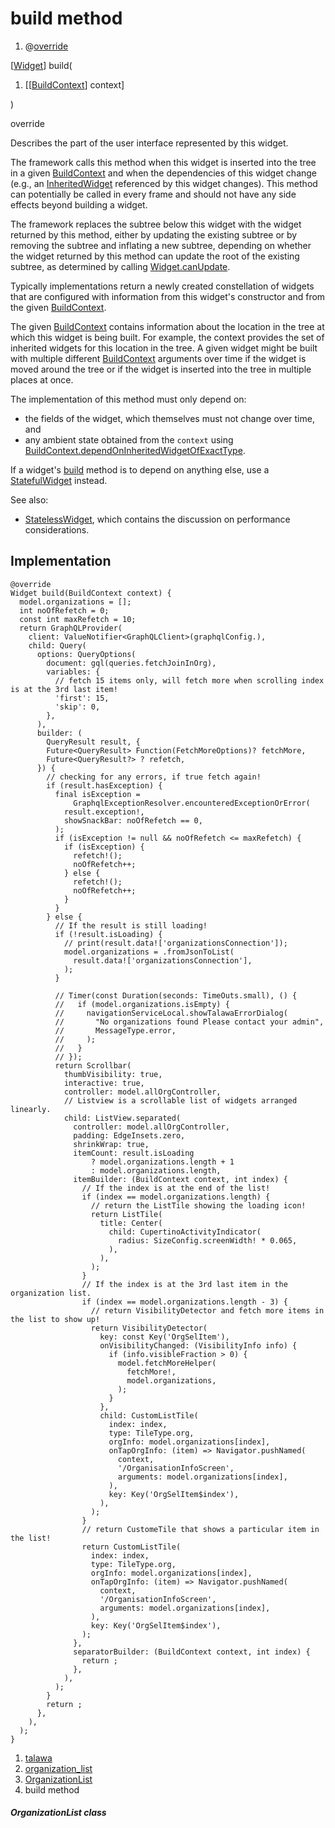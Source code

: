 
<div>

# build method

</div>


<div>

1.  @[override](https://api.flutter.dev/flutter/dart-core/override-constant.html)

</div>

[[Widget](https://api.flutter.dev/flutter/widgets/Widget-class.html)]
build(

1.  [[[BuildContext](https://api.flutter.dev/flutter/widgets/BuildContext-class.md)]
    context]

)


override




Describes the part of the user interface represented by this widget.

The framework calls this method when this widget is inserted into the
tree in a given
[BuildContext](https://api.flutter.dev/flutter/widgets/BuildContext-class.html)
and when the dependencies of this widget change (e.g., an
[InheritedWidget](https://api.flutter.dev/flutter/widgets/InheritedWidget-class.md)
referenced by this widget changes). This method can potentially be
called in every frame and should not have any side effects beyond
building a widget.

The framework replaces the subtree below this widget with the widget
returned by this method, either by updating the existing subtree or by
removing the subtree and inflating a new subtree, depending on whether
the widget returned by this method can update the root of the existing
subtree, as determined by calling
[Widget.canUpdate](https://api.flutter.dev/flutter/widgets/Widget/canUpdate.html).

Typically implementations return a newly created constellation of
widgets that are configured with information from this widget\'s
constructor and from the given
[BuildContext](https://api.flutter.dev/flutter/widgets/BuildContext-class.html).

The given
[BuildContext](https://api.flutter.dev/flutter/widgets/BuildContext-class.html)
contains information about the location in the tree at which this widget
is being built. For example, the context provides the set of inherited
widgets for this location in the tree. A given widget might be built
with multiple different
[BuildContext](https://api.flutter.dev/flutter/widgets/BuildContext-class.html)
arguments over time if the widget is moved around the tree or if the
widget is inserted into the tree in multiple places at once.

The implementation of this method must only depend on:

-   the fields of the widget, which themselves must not change over
    time, and
-   any ambient state obtained from the `context` using
    [BuildContext.dependOnInheritedWidgetOfExactType](https://api.flutter.dev/flutter/widgets/BuildContext/dependOnInheritedWidgetOfExactType.html).

If a widget\'s
[build](../../widgets_organization_list/OrganizationList/build.md)
method is to depend on anything else, use a
[StatefulWidget](https://api.flutter.dev/flutter/widgets/StatefulWidget-class.html)
instead.

See also:

-   [StatelessWidget](https://api.flutter.dev/flutter/widgets/StatelessWidget-class.html),
    which contains the discussion on performance considerations.



## Implementation

``` language-dart
@override
Widget build(BuildContext context) {
  model.organizations = [];
  int noOfRefetch = 0;
  const int maxRefetch = 10;
  return GraphQLProvider(
    client: ValueNotifier<GraphQLClient>(graphqlConfig.),
    child: Query(
      options: QueryOptions(
        document: gql(queries.fetchJoinInOrg),
        variables: {
          // fetch 15 items only, will fetch more when scrolling index is at the 3rd last item!
          'first': 15,
          'skip': 0,
        },
      ),
      builder: (
        QueryResult result, {
        Future<QueryResult> Function(FetchMoreOptions)? fetchMore,
        Future<QueryResult?> ? refetch,
      }) {
        // checking for any errors, if true fetch again!
        if (result.hasException) {
          final isException =
              GraphqlExceptionResolver.encounteredExceptionOrError(
            result.exception!,
            showSnackBar: noOfRefetch == 0,
          );
          if (isException != null && noOfRefetch <= maxRefetch) {
            if (isException) {
              refetch!();
              noOfRefetch++;
            } else {
              refetch!();
              noOfRefetch++;
            }
          }
        } else {
          // If the result is still loading!
          if (!result.isLoading) {
            // print(result.data!['organizationsConnection']);
            model.organizations = .fromJsonToList(
              result.data!['organizationsConnection'],
            );
          }

          // Timer(const Duration(seconds: TimeOuts.small), () {
          //   if (model.organizations.isEmpty) {
          //     navigationServiceLocal.showTalawaErrorDialog(
          //       "No organizations found Please contact your admin",
          //       MessageType.error,
          //     );
          //   }
          // });
          return Scrollbar(
            thumbVisibility: true,
            interactive: true,
            controller: model.allOrgController,
            // Listview is a scrollable list of widgets arranged linearly.
            child: ListView.separated(
              controller: model.allOrgController,
              padding: EdgeInsets.zero,
              shrinkWrap: true,
              itemCount: result.isLoading
                  ? model.organizations.length + 1
                  : model.organizations.length,
              itemBuilder: (BuildContext context, int index) {
                // If the index is at the end of the list!
                if (index == model.organizations.length) {
                  // return the ListTile showing the loading icon!
                  return ListTile(
                    title: Center(
                      child: CupertinoActivityIndicator(
                        radius: SizeConfig.screenWidth! * 0.065,
                      ),
                    ),
                  );
                }
                // If the index is at the 3rd last item in the organization list.
                if (index == model.organizations.length - 3) {
                  // return VisibilityDetector and fetch more items in the list to show up!
                  return VisibilityDetector(
                    key: const Key('OrgSelItem'),
                    onVisibilityChanged: (VisibilityInfo info) {
                      if (info.visibleFraction > 0) {
                        model.fetchMoreHelper(
                          fetchMore!,
                          model.organizations,
                        );
                      }
                    },
                    child: CustomListTile(
                      index: index,
                      type: TileType.org,
                      orgInfo: model.organizations[index],
                      onTapOrgInfo: (item) => Navigator.pushNamed(
                        context,
                        '/OrganisationInfoScreen',
                        arguments: model.organizations[index],
                      ),
                      key: Key('OrgSelItem$index'),
                    ),
                  );
                }
                // return CustomeTile that shows a particular item in the list!
                return CustomListTile(
                  index: index,
                  type: TileType.org,
                  orgInfo: model.organizations[index],
                  onTapOrgInfo: (item) => Navigator.pushNamed(
                    context,
                    '/OrganisationInfoScreen',
                    arguments: model.organizations[index],
                  ),
                  key: Key('OrgSelItem$index'),
                );
              },
              separatorBuilder: (BuildContext context, int index) {
                return ;
              },
            ),
          );
        }
        return ;
      },
    ),
  );
}
```







1.  [talawa](../../index.md)
2.  [organization_list](../../widgets_organization_list/)
3.  [OrganizationList](../../widgets_organization_list/OrganizationList-class.md)
4.  build method

##### OrganizationList class







